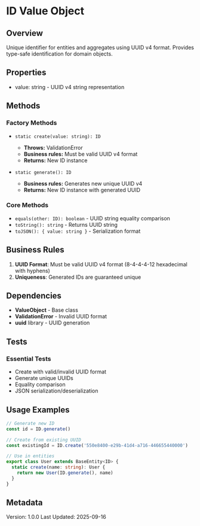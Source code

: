 # ID Value Object

## Overview

Unique identifier for entities and aggregates using UUID v4 format. Provides type-safe identification for domain objects.

## Properties

- value: string - UUID v4 string representation

## Methods

### Factory Methods

- `static create(value: string): ID`

  - **Throws:** ValidationError
  - **Business rules:** Must be valid UUID v4 format
  - **Returns:** New ID instance

- `static generate(): ID`
  - **Business rules:** Generates new unique UUID v4
  - **Returns:** New ID instance with generated UUID

### Core Methods

- `equals(other: ID): boolean` - UUID string equality comparison
- `toString(): string` - Returns UUID string
- `toJSON(): { value: string }` - Serialization format

## Business Rules

1. **UUID Format**: Must be valid UUID v4 format (8-4-4-4-12 hexadecimal with hyphens)
2. **Uniqueness**: Generated IDs are guaranteed unique

## Dependencies

- **ValueObject<string>** - Base class
- **ValidationError** - Invalid UUID format
- **uuid** library - UUID generation

## Tests

### Essential Tests

- Create with valid/invalid UUID format
- Generate unique UUIDs
- Equality comparison
- JSON serialization/deserialization

## Usage Examples

```typescript
// Generate new ID
const id = ID.generate()

// Create from existing UUID
const existingId = ID.create('550e8400-e29b-41d4-a716-446655440000')

// Use in entities
export class User extends BaseEntity<ID> {
  static create(name: string): User {
    return new User(ID.generate(), name)
  }
}
```

## Metadata

Version: 1.0.0
Last Updated: 2025-09-16
